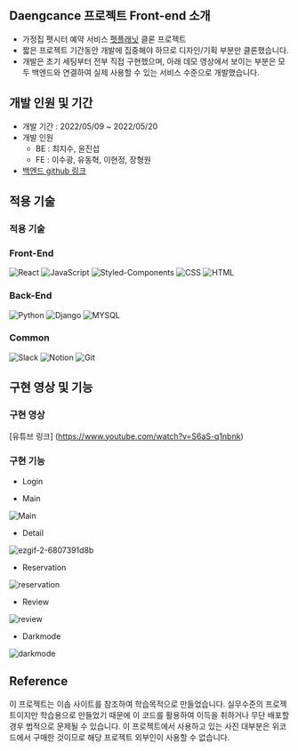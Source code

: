 ## Daengcance 프로젝트 Front-end 소개
- 가정집 펫시터 예약 서비스 [펫플래닛](https://petplanet.co) 클론 프로젝트
- 짧은 프로젝트 기간동안 개발에 집중해야 하므로 디자인/기획 부분만 클론했습니다.
- 개발은 초기 세팅부터 전부 직접 구현했으며, 아래 데모 영상에서 보이는 부분은 모두 백엔드와 연결하여 실제 사용할 수 있는 서비스 수준으로 개발했습니다.

## 개발 인원 및 기간

- 개발 기간 : 2022/05/09 ~ 2022/05/20
- 개발 인원
   - BE : 최지수, 윤진섭
   - FE : 이수광, 유동혁, 이현정, 장형원 
- [백엔드 github 링크](https://github.com/wecode-bootcamp-korea/32-2nd-Daengcance-backend)  

## 적용 기술 

### 적용 기술

### Front-End
![React](https://img.shields.io/badge/React-20232A?style=for-the-badge&logo=react&logoColor=61DAFB)
![JavaScript](https://img.shields.io/badge/JavaScript-F7DF1E?style=for-the-badge&logo=javascript&logoColor=black)
![Styled-Components](https://img.shields.io/badge/styled--components-DB7093?style=for-the-badge&logo=styled-components&logoColor=white)
![CSS](https://img.shields.io/badge/CSS3-1572B6?style=for-the-badge&logo=css3&logoColor=white)
![HTML](https://img.shields.io/badge/HTML5-E34F26?style=for-the-badge&logo=html5&logoColor=white)

### Back-End
![Python](https://img.shields.io/badge/Python-3776AB?style=for-the-badge&logo=python&logoColor=white)
![Django](https://img.shields.io/badge/Django-092E20?style=for-the-badge&logo=django&logoColor=white)
![MYSQL](https://img.shields.io/badge/MySQL-00000F?style=for-the-badge&logo=mysql&logoColor=white)

### Common
<!-- ![AWS](https://img.shields.io/badge/Amazon_AWS-232F3E?style=for-the-badge&logo=amazon-aws&logoColor=white) -->
![Slack](https://img.shields.io/badge/Slack-4A154B?style=for-the-badge&logo=slack&logoColor=white)
![Notion](https://img.shields.io/badge/Notion-000000?style=for-the-badge&logo=notion&logoColor=white)
![Git](https://img.shields.io/badge/GIT-E44C30?style=for-the-badge&logo=git&logoColor=white)

## 구현 영상 및 기능

### 구현 영상
[유튜브 링크] (https://www.youtube.com/watch?v=S6aS-q1nbnk)

### 구현 기능

- Login

<!-- ![login](https://user-images.githubusercontent.com/91944649/169678546-762908ee-88db-430d-9f6c-054317776a06.gif) -->

- Main

![Main](https://user-images.githubusercontent.com/91944649/169678592-dffc406e-79eb-403f-b623-04b58a0f2e1a.gif)

- Detail

![ezgif-2-6807391d8b](https://user-images.githubusercontent.com/91944649/169678631-4989db61-7e4b-4b09-b02e-86b8bf54a6a6.gif)

- Reservation

![reservation](https://user-images.githubusercontent.com/91944649/169678675-f490d3aa-ef73-4d06-aff7-c229892ca809.gif)

- Review

![review](https://user-images.githubusercontent.com/91944649/169678723-571433ac-d892-42b9-862d-0cdb413a225e.gif)

- Darkmode

![darkmode](https://user-images.githubusercontent.com/91944649/169678762-cee5bf88-bd43-4cf2-a3a8-f51902733073.gif)

## Reference
이 프로젝트는 이솝 사이트를 참조하여 학습목적으로 만들었습니다.
실무수준의 프로젝트이지만 학습용으로 만들었기 때문에 이 코드를 활용하여 이득을 취하거나 무단 배포할 경우 법적으로 문제될 수 있습니다.
이 프로젝트에서 사용하고 있는 사진 대부분은 위코드에서 구매한 것이므로 해당 프로젝트 외부인이 사용할 수 없습니다.
